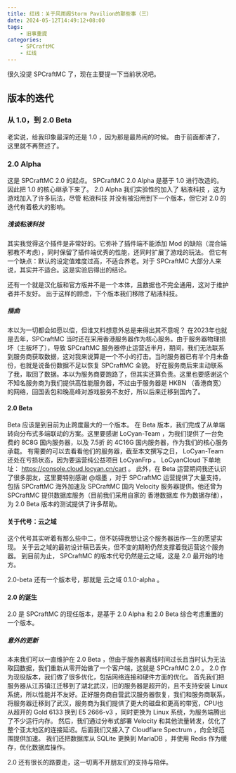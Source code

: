 ```yaml
---
title: 红线：关于风雨阁Storm Pavilion的那些事（三）
date: 2024-05-12T14:49:12+08:00
tags:
    - 旧事重提
categories:
    - SPCraftMC
    - 红线
---
```

很久没提 SPCraftMC 了，现在主要提一下当前状况吧。

## 版本的迭代

### 从 1.0，到 2.0 Beta

老实说，给我印象最深的还是 1.0 ，因为那是最热闹的时候。
由于前面都讲了，这里就不再赘述了。

### 2.0 Alpha

这是 SPCraftMC 2.0 的起点。
SPCraftMC 2.0 Alpha 是基于 1.0 进行改造的。因此把 1.0 的核心继承下来了。
2.0 Alpha 我们实验性的加入了 粘液科技 ，这为游戏加入了许多玩法，尽管 粘液科技 并没有被沿用到下一个版本，但它对 2.0 的迭代有着极大的影响。

##### 浅谈粘液科技

其实我觉得这个插件是非常好的。它弥补了插件端不能添加 Mod 的缺陷（混合端邪教不考虑），同时保留了插件端优秀的性能，还同时扩展了游戏的玩法。
但它有一个缺点：默认的设定值难度过高，不适合养老。对于 SPCraftMC 大部分人来说，其实并不适合。这是实验后得出的结论。

还有一个就是汉化版和官方版并不是一个本体，且数据也不完全通用，这对于维护者并不友好。
出于这样的顾虑，下个版本我们移除了粘液科技。

##### 插曲

本以为一切都会如愿以偿，但谁又料想意外总是来得出其不意呢？
在2023年也就是去年，SPCraftMC 当时还在采用香港服务器作为核心服务。由于服务器物理损坏（主板坏了），导致 SPCraftMC 服务器停止运营近半月，期间，我们无法联系到服务商获取数据，这对我来说算是一个不小的打击。当时服务器已有半个月未备份，也就是说备份数据不足以恢复 SPCraftMC 全貌。
好在服务商后来主动联系了我，取回了数据。本以为服务商要跑路了，但其实还算负责。这里也要感谢这个不知名服务商为我们提供高性能服务器，不过由于服务器是 HKBN （香港商宽）的网络，回国丢包和晚高峰对游戏服务不友好，所以后来迁移到国内了。

#### 2.0 Beta

Beta 应该是到目前为止跨度最大的一个版本。
在 Beta 版本，我们完成了从单端转向分布式多端联动的方案。这里要感谢 LoCyan-Team ，为我们提供了一台免费的 8C8G 国内服务器，以及 7.5折 的 4C16G 国内服务器，作为我们的核心服务承载。
有需要的可以去看看他们的服务器，截至本文撰写之日， LoCyan-Team 还处在亏损状态，因为要运营纯公益项目 LoCyanFrp 。
LoCyanCloud 下单地址： <https://console.cloud.locyan.cn/cart> 。
此外，在 Beta 运营期间我还认识了很多朋友，这里要特别感谢 @烟墨 ，对于 SPCraftMC 运营提供了大量支持，包括 SPCraftMC 海外加速及 SPCraftMC 国内 Velocity 服务器提供。他还曾为 SPCraftMC 提供数据库服务（目前我们采用自家的 香港数据库 作为数据存储），为 2.0 Beta 版本的测试提供了许多帮助。

#### 关于代号：云之域

这个代号其实听着有那么些中二，但不妨碍我想让这个服务器运作一生的愿望实现。
关于云之域的最初设计稿已丢失，但不变的期盼仍然支撑着我运营这个服务器。
到目前为止， SPCraftMC 的版本代号仍然是云之域，这是 2.0 最开始的地方。

2.0-beta 还有一个版本号，那就是 云之域 0.1.0-alpha 。

#### 2.0 的诞生

2.0 是 SPCraftMC 的现任版本，是基于 2.0 Alpha 和 2.0 Beta 综合考虑重置的一个版本。

##### 意外的更新

本来我们可以一直维护在 2.0 Beta ，但由于服务器离线时间过长且当时认为无法取回数据，我们重新从零开始做了一个客户端，这就是 SPCraftMC 2.0 。
2.0 作为现役版本，我们做了很多优化，包括网络连接和硬件方面的优化。
首先我们把服务器从江苏镇江迁移到了湖北武汉，旧的服务器是超开的，且不支持安装 Linux 系统，所以性能并不友好。正好服务商自营武汉服务器恢复，我们和服务商联系，将服务器迁移到了武汉，服务商为我们提供了更大的磁盘和更高的带宽，CPU也从超开的 Gold 6133 换到 E5 2666-v3 ，同时更换为 Linux 系统，为服务端腾出了不少运行内存。
然后，我们通过分布式部署 Velocity 和其他流量转发，优化了整个亚太地区的连接延迟。后面我们又接入了 Cloudflare Spectrum ，向全球范围提供加速。
我们还把数据库从 SQLite 更换到 MariaDB ，并使用 Redis 作为缓存，优化数据库操作。

2.0 还有很长的路要走，这一切离不开朋友们的支持与陪伴。
